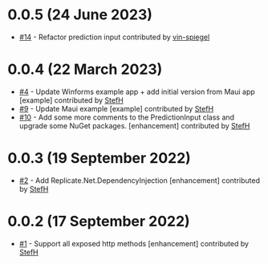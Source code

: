 # 0.0.5 (24 June 2023)
- [#14](https://github.com/StefH/Replicate.Net/pull/14) - Refactor prediction input contributed by [vin-spiegel](https://github.com/vin-spiegel)

# 0.0.4 (22 March 2023)
- [#4](https://github.com/StefH/Replicate.Net/pull/4) - Update Winforms example app + add initial version from Maui app [example] contributed by [StefH](https://github.com/StefH)
- [#9](https://github.com/StefH/Replicate.Net/pull/9) - Update Maui example [example] contributed by [StefH](https://github.com/StefH)
- [#10](https://github.com/StefH/Replicate.Net/pull/10) -  Add some more comments to the PredictionInput class and upgrade some NuGet packages. [enhancement] contributed by [StefH](https://github.com/StefH)

# 0.0.3 (19 September 2022)
- [#2](https://github.com/StefH/Replicate.Net/pull/2) - Add Replicate.Net.DependencyInjection [enhancement] contributed by [StefH](https://github.com/StefH)

# 0.0.2 (17 September 2022)
- [#1](https://github.com/StefH/Replicate.Net/pull/1) - Support all exposed http methods [enhancement] contributed by [StefH](https://github.com/StefH)

